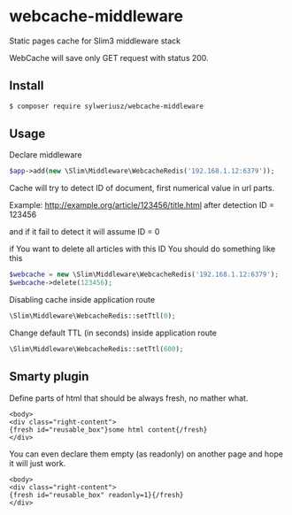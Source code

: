 # webcache-middleware
Static pages cache for Slim3 middleware stack

WebCache will save only GET request with status 200. 

## Install

```sh
$ composer require sylweriusz/webcache-middleware
```

## Usage

Declare middleware
```php
$app->add(new \Slim\Middleware\WebcacheRedis('192.168.1.12:6379'));
```

Cache will try to detect ID of document, first numerical value in url parts. 

Example: http://example.org/article/123456/title.html
after detection ID = 123456

and if it fail to detect it will assume ID = 0


if You want to delete all articles with this ID You should do something like this
```php
$webcache = new \Slim\Middleware\WebcacheRedis('192.168.1.12:6379');
$webcache->delete(123456);
```

Disabling cache inside application route 
```php
\Slim\Middleware\WebcacheRedis::setTtl(0);
```

Change default TTL (in seconds) inside application route 
```php
\Slim\Middleware\WebcacheRedis::setTtl(600);
```

## Smarty plugin

Define parts of html that should be always fresh, no mather what. 
```smarty
<body>
<div class="right-content">
{fresh id="reusable_box"}some html content{/fresh}
</div>
```

You can even declare them empty (as readonly) on another page and hope it will just work.
```smarty
<body>
<div class="right-content">
{fresh id="reusable_box" readonly=1}{/fresh}
</div>
```
